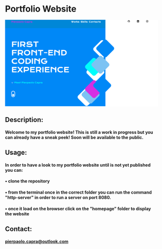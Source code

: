 # Portfolio Website
![PortfolioWS](homepage/images/portfolioWS.png)

## Description:
#### Welcome to my portfolio website! This is still a work in progress but you can already have a sneak peek! Soon will be available to the public.
## Usage:
#### In order to have a look to my portfolio website until is not yet published you can:
#### • clone the repository
#### • from the terminal once in the correct folder you can run the command "http-server" in order to run a server on port 8080.
#### • once it load on the browser click on the "homepage" folder to display the website

## Contact:
#### pierpaolo.capra@outlook.com